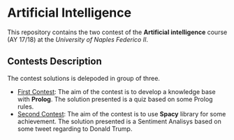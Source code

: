 # Artificial Intelligence

This repository contains the two contest of the **Artificial intelligence** course (AY 17/18) at the *University of Naples Federico II*.

## Contests Description

The contest solutions is delepoded in group of three.
- [First Contest](/First-contest/): The aim of the contest is to develop a knowledge base with **Prolog**. The solution presented is a quiz based on some Prolog rules.
- [Second Contest](/Second-contest/): The aim of the contest is to use **Spacy** library for some achievement. The solution presented is a Sentiment Analisys based on some tweet regarding to Donald Trump.
